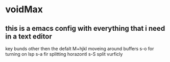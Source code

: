 # voidMax
this is a emacs config with everything that i need in a text editor 
---
key bunds other then the defalt 
M+hjkl moveing around buffers 
s-o for turning on lsp
s-a fir splitting horazontl
s-S split vurficly